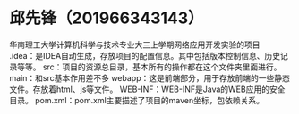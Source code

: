 # 邱先锋（201966343143）
华南理工大学计算机科学与技术专业大三上学期网络应用开发实验的项目<br>
.idea：是IDEA自动生成，存放项目的配置信息。其中包括版本控制信息、历史记录等等。
src：项目的资源总目录，基本所有的操作都在这个文件夹里面进行。
main：和src基本作用差不多
webapp：这是前端部分，用于存放前端的一些静态文件。存放着html、js等文件。
WEB-INF：WEB-INF是Java的WEB应用的安全目录。
pom.xml：pom.xml主要描述了项目的maven坐标，包依赖关系。
